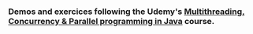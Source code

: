 ### Demos and exercices following the Udemy's [Multithreading, Concurrency & Parallel programming in Java](https://www.udemy.com/java-multithreading-concurrency-performance-optimization/) course.